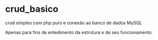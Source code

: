 # crud_basico
crud simples com php puro e conexão ao banco de dados MySQL

Apenas para fins de entedimento da estrutura e de seu funcionamento.
